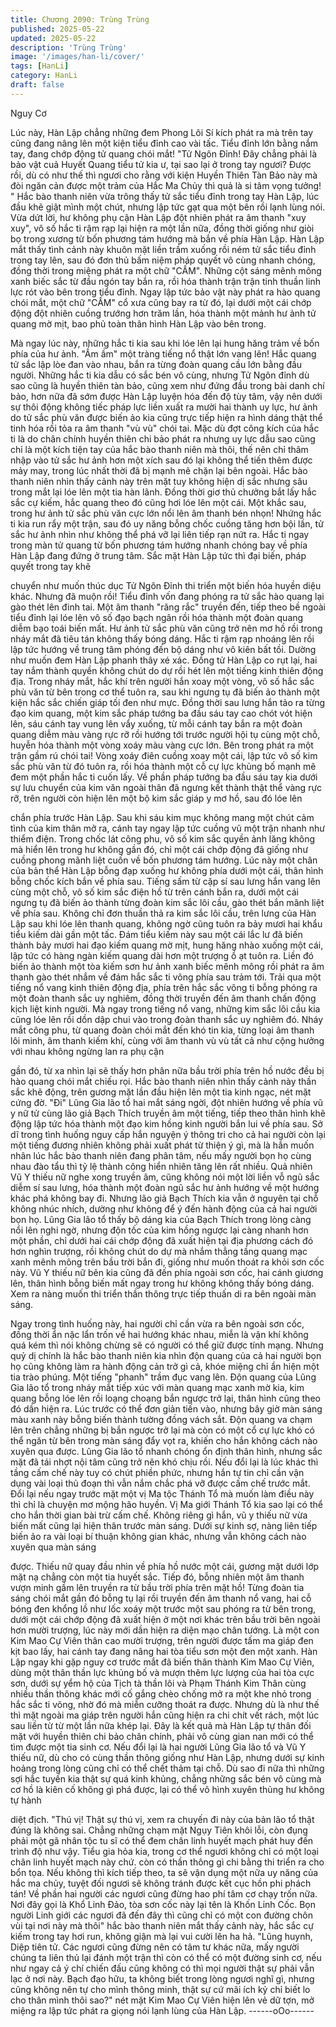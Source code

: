 ```yaml
---
title: Chương 2090: Trùng Trùng
published: 2025-05-22
updated: 2025-05-22
description: 'Trùng Trùng'
image: '/images/han-li/cover/'
tags: [HanLi]
category: HanLi
draft: false
---
```


Nguy Cơ

Lúc này, Hàn Lập chẳng những đem Phong Lôi Sí kích phát ra mà
trên tay cũng đang nâng lên một kiện tiểu đỉnh cao vài tấc.
Tiểu đỉnh lớn bằng nắm tay, đang chớp động tử quang chói mắt!
"Tử Ngôn Đỉnh! Đây chẳng phải là bảo vật cuả Huyết Quang tiểu
tử kia ư, tại sao lại ở trong tay ngươi? Được rồi, dù có như thế thì
ngươi cho rằng với kiện Huyền Thiên Tàn Bảo này mà đòi ngăn
cản được một trảm của Hắc Ma Chủy thì quả là si tâm vọng
tưởng! " Hắc bào thanh niên vừa trông thấy tử sắc tiểu đỉnh trong
tay Hàn Lập, lúc đầu khẽ giật mình một chút, nhưng lập tức gạt
qua một bên rồi lạnh lùng nói.
Vừa dứt lời, hư không phụ cận Hàn Lập đột nhiên phát ra âm
thanh "xuy xuy", vô số hắc ti rậm rạp lại hiện ra một lần nữa, đồng
thời giống như giòi bọ trong xương từ bốn phương tám hướng mà
bắn về phía Hàn Lập.
Hàn Lập mắt thấy tình cảnh này khuôn mặt liền trầm xuống rồi
ném tử sắc tiểu đỉnh trong tay lên, sau đó đơn thủ bấm niệm pháp
quyết vô cùng nhanh chóng, đồng thời trong miệng phát ra một
chữ "CẤM".
Những cột sáng mênh mông xanh biếc sắc từ đầu ngón tay bắn
ra, rồi hóa thành trận trận tinh thuần linh lực rót vào bên trong tiểu
đỉnh.
Ngay lập tức bảo vật này phát ra hào quang chói mắt, một chữ
"CẤM" cổ xưa cũng bay ra từ đó, lại dưới một cái chớp động đột
nhiên cuồng trướng hơn trăm lần, hóa thành một mảnh hư ảnh tử
quang mờ mịt, bao phủ toàn thân hình Hàn Lập vào bên trong.

Mà ngay lúc này, những hắc ti kia sau khi lóe lên lại hung hăng
trảm về bốn phía của hư ảnh.
"Ầm ầm" một tràng tiếng nổ thật lớn vang lên!
Hắc quang tử sắc lập lòe đan vào nhau, bắn ra từng đoàn quang
cầu lớn bằng đầu người.
Những hắc ti kia dẫu có sắc bén vô cùng, nhưng Tử Ngôn đỉnh dù
sao cũng là huyền thiên tàn bảo, cũng xem như đứng đầu trong
bài danh chí bảo, hơn nữa đã sớm được Hàn Lập luyện hóa đến
độ tùy tâm, vậy nên dưới sự thôi động không tiếc pháp lực liền
xuất ra mười hai thành uy lực, hư ảnh do tử sắc phù văn được
biến ảo kia cũng trực tiếp hiện ra hình dáng thật thể tinh hóa rồi
tỏa ra âm thanh "vù vù" chói tai.
Mặc dù đợt công kích của hắc ti là do chân chính huyền thiên chi
bảo phát ra nhưng uy lực dẫu sao cũng chỉ là một kích tiện tay
của hắc bào thanh niên mà thôi, thế nên chỉ thâm nhập vào tử sắc
hư ảnh hơn một xích sau đó lại không thể tiến thêm được mảy
may, trong lúc nhất thời đã bị mạnh mẽ chặn lại bên ngoài.
Hắc bào thanh niên nhìn thấy cảnh này trên mặt tuy không hiện dị
sắc nhưng sâu trong mắt lại lóe lên một tia hàn lãnh.
Đồng thời giơ thủ chưởng bắt lấy hắc sắc cự kiếm, hắc quang
theo đó cũng hơi lóe lên một cái.
Một khắc sau, trong hư ảnh tử sắc phù văn cực lớn nổi lên âm
thanh bén nhọn!
Nhứng hắc ti kia run rẩy một trận, sau đó uy năng bỗng chốc
cuồng tăng hơn bội lần, tử sắc hư ảnh nhìn như không thể phá vỡ
lại liên tiếp rạn nứt ra.
Hắc ti ngay trong màn tử quang từ bốn phương tám hướng nhanh
chóng bay về phía Hàn Lập đang đứng ở trung tâm.
Sắc mặt Hàn Lập tức thì đại biến, pháp quyết trong tay khẽ

chuyển như muốn thúc dục Tử Ngôn Đỉnh thi triển một biến hóa
huyền diệu khác.
Nhưng đã muộn rồi!
Tiểu đỉnh vốn đang phóng ra tử sắc hào quang lại gào thét lên
đinh tai. Một âm thanh "răng rắc" truyền đến, tiếp theo bề ngoài
tiểu đỉnh lại lóe lên vô số đạo bạch ngân rồi hóa thành một đoàn
quang diễm bạo toái biến mất.
Hư ảnh tử sắc phù văn cũng trở nên mơ hồ rồi trong nháy mắt đã
tiêu tán không thấy bóng dáng.
Hắc ti rậm rạp nhoáng lên rồi lập tức hướng về trung tâm phóng
đến bộ dáng như vô kiên bất tồi.
Dường như muốn đem Hàn Lập phanh thây xé xác.
Đồng tử Hàn Lập co rụt lại, hai tay nắm thành quyền không chút
do dự rồi hét lên một tiếng kinh thiên động địa.
Trong nháy mắt, hắc khí trên người hắn xoay một vòng, vô số hắc
sắc phù văn từ bên trong cơ thể tuôn ra, sau khi ngưng tụ đã biến
ảo thành một kiện hắc sắc chiến giáp tối đen như mực.
Đồng thời sau lưng hắn tảo ra từng đạo kim quang, một kim sắc
pháp tướng ba đầu sáu tay cao chót vót hiện lên, sáu cánh tay
vung lên vẩy xuống, từ mỗi cánh tay bắn ra một đoàn quang diễm
màu vàng rực rỡ rồi hướng tới trước người hội tụ cùng một chỗ,
huyễn hóa thành một vòng xoáy màu vàng cực lớn.
Bên trong phát ra một trận gầm rú chói tai!
Vòng xoáy điên cuồng xoay một cái, lập tức vô số kim sắc phù
văn từ đó tuôn ra, rồi hóa thành một cỗ cự lực khủng bố mạnh mẽ
đem một phần hắc ti cuốn lấy.
Về phần pháp tướng ba đầu sáu tay kia dưới sự lưu chuyển của
kim văn ngoài thân đã ngưng kết thành thật thể vàng rực rỡ, trên
người còn hiện lên một bộ kim sắc giáp y mơ hồ, sau đó lóe lên

chắn phía trước Hàn Lập.
Sau khi sáu kim mục không mang một chút cảm tình của kim thân
mở ra, cánh tay ngay lập tức cuồng vũ một trận nhanh như thiểm
điện.
Trong chốc lát công phu, vô số kim sắc quyền ảnh lăng không mà
hiển lên trong hư không gần đó, chỉ một cái chớp động đã giống
như cuồng phong mãnh liệt cuốn về bốn phương tám hướng.
Lúc này một chân của bản thể Hàn Lập bỗng đạp xuống hư
không phía dưới một cái, thân hình bỗng chốc kích bắn về phía
sau.
Tiếng sấm từ cặp sí sau lưng hắn vang lên cùng một chỗ, vô số
kim sắc điện hồ từ trên cánh bắn ra, dưới một cái ngưng tụ đã
biến ảo thành từng đoàn kim sắc lôi cầu, gào thét bắn mãnh liệt
về phía sau.
Không chỉ đơn thuần thả ra kim sắc lôi cầu, trên lưng của Hàn
Lập sau khi lóe lên thanh quang, không ngờ cũng tuôn ra bảy
mươi hai khẩu tiểu kiếm dài gần một tấc.
Đám tiểu kiếm này sau một cái lắc lư đã biến thành bảy mươi hai
đạo kiếm quang mờ mịt, hung hăng nhào xuống một cái, lập tức
có hàng ngàn kiếm quang dài hơn một trượng ồ ạt tuôn ra. Liền
đó biến ảo thành một tòa kiếm sơn hư ảnh xanh biếc mênh mông
rồi phát ra âm thanh gào thét nhắm về đám hắc sắc ti võng phía
sau trảm tới.
Trải qua một tiếng nổ vang kinh thiên động địa, phía trên hắc sắc
võng ti bỗng phóng ra một đoàn thanh sắc uy nghiêm, đồng thời
truyền đến âm thanh chấn động kịch liệt kinh người.
Mà ngay trong tiếng nổ vang, những kim sắc lôi cầu kia cũng lóe
lên rồi dồn dập chui vào trong đoàn thanh sắc uy nghiêm đó.
Nháy mắt công phu, từ quang đoàn chói mắt đến khó tin kia, từng
loại âm thanh lôi minh, âm thanh kiếm khí, cùng với âm thanh vù
vù tất cả như cộng hưởng với nhau không ngừng lan ra phụ cận

gần đó, từ xa nhìn lại sẽ thấy hơn phân nữa bầu trời phía trên hồ
nước đều bị hào quang chói mắt chiếu rọi.
Hắc bào thanh niên nhìn thấy cảnh này thần sắc khẽ động, trên
gương mặt lần đầu hiện lên một tia kinh ngạc, nét mặt cứng đờ.
"Đi"
Lũng Gia lão tổ hai mắt sáng ngời, đột nhiên hướng về phía vũ y
nữ tử cùng lão giả Bạch Thích truyền âm một tiếng, tiếp theo thân
hình khẽ động lập tức hóa thành một đạo kim hồng kinh người
bắn lui về phía sau.
Sở dĩ trong tình huống nguy cấp hắn nguyện ý thông tri cho cả hai
người còn lại một tiếng đương nhiên không phải xuất phát từ
thiện ý gì, mà là hắn muốn nhân lúc hắc bào thanh niên đang
phân tâm, nếu mấy người bọn họ cùng nhau đào tẩu thì tỷ lệ
thành công hiển nhiên tăng lên rất nhiều.
Quả nhiên Vũ Y thiếu nữ nghe xong truyền âm, cũng không nói
một lời liền vỗ ngũ sắc diễm sí sau lưng, hóa thành một đoàn ngũ
sắc hư ảnh hướng về một hướng khác phá không bay đi.
Nhưng lão giả Bạch Thích kia vẫn ở nguyên tại chỗ không nhúc
nhích, dường như không để ý đến hành động của cả hai người
bọn họ.
Lũng Gia lão tổ thấy bộ dáng kia của Bạch Thích trong lòng càng
nổi lên nghi ngờ, nhưng độn tốc của kim hồng ngược lại càng
nhanh hơn một phần, chỉ dưới hai cái chớp động đã xuất hiện tại
địa phương cách đó hơn nghìn trượng, rồi không chút do dự mà
nhắm thẳng tầng quang mạc xanh mênh mông trên bầu trời bắn
đi, giống như muốn thoát ra khỏi sơn cốc này.
Vũ Y thiếu nữ bên kia cũng đã đến phía ngoài sơn cốc, hai cánh
giương lên, thân hình bỗng biến mất ngay trong hư không không
thấy bóng dáng.
Xem ra nàng muốn thi triển thần thông trực tiếp thuấn di ra bên
ngoài màn sáng.

Ngay trong tình huống này, hai người chỉ cần vừa ra bên ngoài
sơn cốc, đồng thời ẩn nặc lẩn trốn về hai hướng khác nhau, miễn
là vận khí không quá kém thì nói không chừng sẽ có người có thể
giữ được tính mạng.
Nhưng quỷ dị chính là hắc bào thanh niên kia nhìn độn quang của
cả hai người bọn họ cũng không làm ra hành động cản trở gì cả,
khóe miệng chỉ ẩn hiện một tia trào phúng.
Một tiếng "phanh" trầm đục vang lên.
Độn quang của Lũng Gia lão tổ trong nháy mắt tiếp xúc với màn
quang mạc xanh mờ kia, kim quang bỗng lóe lên rồi loạng choạng
bắn ngược trở lại, thân hình cũng theo đó dần hiện ra.
Lúc trước có thể đơn giản tiến vào, nhưng bây giờ màn sáng màu
xanh này bỗng biến thành tường đồng vách sắt. Độn quang va
chạm lên trên chẳng những bị bắn ngược trở lại mà còn có một
cổ cự lực khó có thể ngăn từ bên trong màn sáng đẩy vọt ra,
khiến cho hắn không cách nào xuyên qua được.
Lũng Gia lão tổ nhanh chóng ổn định thân hình, nhưng sắc mặt
đã tái nhợt nội tâm cũng trở nên khó chịu rồi.
Nếu đổi lại là lúc khác thì tầng cấm chế này tuy có chút phiền
phức, nhưng hắn tự tin chỉ cần vận dụng vài loại thủ đoạn thì vẫn
nắm chắc phá vỡ được cấm chế trước mắt.
Đổi lại nếu ngay trước mặt một vị Ma tộc Thánh Tổ mà muốn làm
điều này thì chỉ là chuyện mơ mộng hão huyền.
Vị Ma giới Thánh Tổ kia sao lại có thể cho hắn thời gian bài trừ
cấm chế.
Không riêng gì hắn, vũ y thiếu nữ vừa biến mất cũng lại hiện thân
trước màn sáng.
Dưới sự kinh sợ, nàng liên tiếp biến ảo ra vài loại bí thuận không
gian khác, nhưng vẫn không cách nào xuyên qua màn sáng

được.
Thiếu nữ quay đầu nhìn về phía hồ nước một cái, gương mặt
dưới lớp mặt nạ chẳng còn một tia huyết sắc.
Tiếp đó, bỗng nhiên một âm thanh vượn minh gầm lên truyền ra
từ bầu trời phía trên mặt hồ!
Từng đoàn tia sáng chói mắt gần đó bỗng tụ lại rồi truyền đến âm
thanh nổ vang, hai cỗ bóng đen khổng lồ như lốc xoáy một trước
một sau phóng ra từ bên trong, dưới một cái chớp động đã xuất
hiện ở một nơi khác trên bầu trời bên ngoài hơn mười trượng, lúc
này mới dần hiện ra diện mạo chân tướng.
Là một con Kim Mao Cự Viên thân cao mười trượng, trên người
được tấm ma giáp đen kịt bao lấy, hai cánh tay đang nâng hai tòa
tiểu sơn một đen một xanh.
Hàn Lập ngay khi gặp nguy cơ trước mắt đã biến thân thành Kim
Mao Cự Viên, dùng một thân thần lực khủng bố và mượn thêm
lực lượng của hai tòa cực sơn, dưới sự yểm hộ của Tịch tà thần
lôi và Phạm Thánh Kim Thân cùng nhiều thần thông khác mới cố
gắng chèo chống mở ra một khe nhỏ trong hắc sắc ti võng, nhờ
đó mà miễn cưỡng thoát ra được.
Nhưng dù là như thế thì mặt ngoài ma giáp trên người hắn cũng
hiện ra chi chít vết rách, một lúc sau liền từ từ một lần nữa khép
lại.
Đây là kết quả mà Hàn Lập tự thân đối mặt với huyền thiên chi
bảo chân chính, phải vô cùng gian nan mới có thể tìm được một
tia sinh cơ.
Nếu đổi lại là hai người Lũng Gia lão tổ và Vũ Y thiếu nữ, dù cho
có cùng thần thông giống như Hàn Lập, nhưng dưới sự kinh
hoảng trong lòng cũng chỉ có thể chết thảm tại chỗ.
Dù sao đi nữa thì những sợi hắc tuyến kia thật sự quá kinh
khủng, chẳng những sắc bén vô cùng mà cơ hồ là kiên cố không
gì phá được, lại có thể vô hình xuyên thủng hư không tự hành

diệt địch.
"Thú vị! Thật sự thú vị, xem ra chuyến đi này của bản lão tổ thật
đúng là không sai. Chẳng những chạm mặt Ngụy Tiên khôi lỗi,
còn đụng phải một gã nhân tộc tu sĩ có thể đem chân linh huyết
mạch phát huy đến trình độ như vậy. Tiểu gia hỏa kia, trong cơ
thể ngươi không chỉ có một loại chân linh huyết mạch này chứ.
còn có thần thông gì chi bằng thi triển ra cho bổn tọa. Nếu không
thì kích tiếp theo, ta sẽ vận dụng một nữa uy năng của hắc ma
chủy, tuyệt đối ngươi sẽ không tránh được kết cục hồn phi phách
tán! Về phần hai người các ngươi cũng đừng hao phí tâm cơ chạy
trốn nữa. Nơi đây gọi là Khổ Linh Đảo, tòa sơn cốc này lại tên là
Khốn Linh Cốc. Bọn người Linh giới các ngươi đã đến đây thì
cũng chỉ có một con đường chôn vùi tại nơi này mà thôi" hắc bào
thanh niên mắt thấy cảnh này, hắc sắc cự kiếm trong tay hơi run,
không giận mà lại vui cười lên ha hả.
"Lũng huynh, Diệp tiên tử. Các ngươi cũng đừng nên có tâm tư
khác nữa, mấy người chúng ta liên thủ lại đánh một trận thì còn
có thể có một đường sinh cơ, nếu như ngay cả ý chí chiến đấu
cũng không có thì mọi người thật sự phải vẫn lạc ở nơi này. Bạch
đạo hữu, ta không biết trong lòng ngươi nghĩ gì, nhưng cũng
không nên tự cho mình thông minh, thật sự cứ mãi ích kỷ chỉ biết
lo cho thân mình thôi sao?" nét mặt Kim Mao Cự Viên hiện lên vẻ
dữ tợn, mở miệng ra lập tức phát ra giọng nói lạnh lùng của Hàn
Lập.
------oOo------
